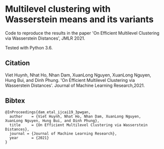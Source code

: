 # Multilevel clustering with Wasserstein means and its variants
Code to reproduce the results in the paper 'On Efficient Multilevel Clustering via Wasserstein Distances', JMLR 2021.

Tested with Python 3.6.


Citation
--------
Viet Huynh, Nhat Ho, Nhan Dam, XuanLong Nguyen, XuanLong Nguyen, Hung Bui, and Dinh Phung. 'On Efficient Multilevel Clustering via Wasserstein Distances'. Journal of Machine Learning Research,2021.

Bibtex
------
```
@InProceedings{dam_etal_ijcai19_3pwgan,
  author    = {Viet Huynh, Nhat Ho, Nhan Dam, XuanLong Nguyen, XuanLong Nguyen, Hung Bui, and Dinh Phung},
  title     = {On Efficient Multilevel Clustering via Wasserstein Distances},
  journal = {Journal of Machine Learning Research},
  year      = {2021} 
}
 ```

